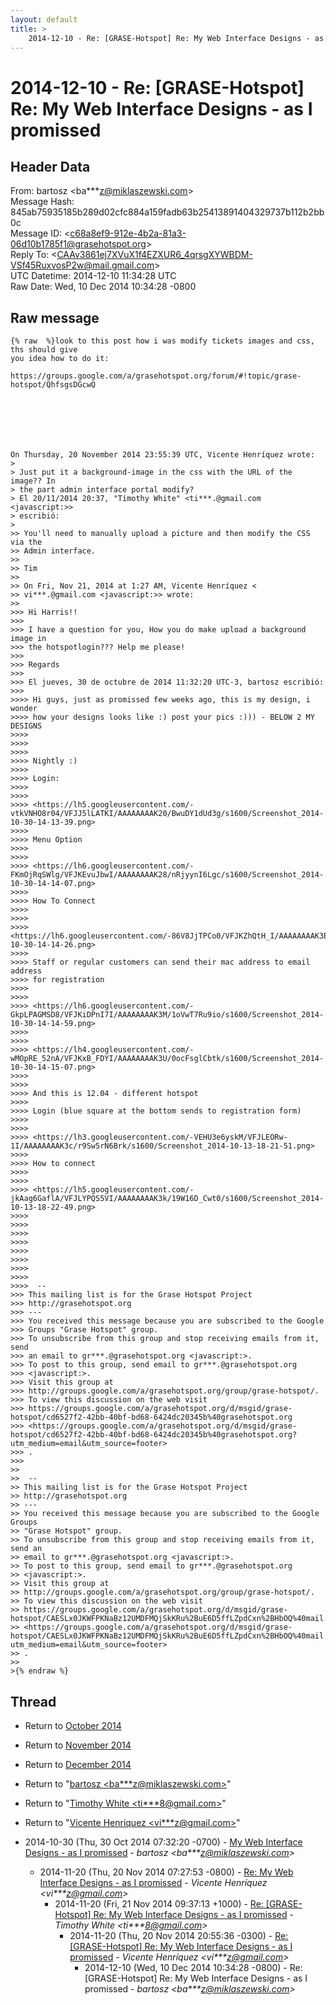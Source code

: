 ```yaml
---
layout: default
title: >
    2014-12-10 - Re: [GRASE-Hotspot] Re: My Web Interface Designs - as I promissed
---
```


# 2014-12-10 - Re: [GRASE-Hotspot] Re: My Web Interface Designs - as I promissed

## Header Data

From: bartosz \<ba***z@miklaszewski.com\><br>
Message Hash: 845ab75935185b289d02cfc884a159fadb63b25413891404329737b112b2bb0c<br>
Message ID: \<c68a8ef9-912e-4b2a-81a3-06d10b1785f1@grasehotspot.org\><br>
Reply To: \<CAAv3861ej7XVuX1f4EZXUR6_4qrsgXYWBDM-VSf45RuxvosP2w@mail.gmail.com\><br>
UTC Datetime: 2014-12-10 11:34:28 UTC<br>
Raw Date: Wed, 10 Dec 2014 10:34:28 -0800<br>

## Raw message

```
{% raw  %}look to this post how i was modify tickets images and css, ths should give 
you idea how to do it:

https://groups.google.com/a/grasehotspot.org/forum/#!topic/grase-hotspot/QhfsgsDGcwQ







On Thursday, 20 November 2014 23:55:39 UTC, Vicente Henríquez wrote:
>
> Just put it a background-image in the css with the URL of the image?? In 
> the part admin interface portal modify? 
> El 20/11/2014 20:37, "Timothy White" <ti***.@gmail.com <javascript:>> 
> escribió:
>
>> You'll need to manually upload a picture and then modify the CSS via the 
>> Admin interface.
>>
>> Tim
>>
>> On Fri, Nov 21, 2014 at 1:27 AM, Vicente Henríquez <
>> vi***.@gmail.com <javascript:>> wrote:
>>
>>> Hi Harris!!
>>>
>>> I have a question for you, How you do make upload a background image in 
>>> the hotspotlogin??? Help me please!
>>>
>>> Regards
>>>
>>> El jueves, 30 de octubre de 2014 11:32:20 UTC-3, bartosz escribió:
>>>
>>>> Hi guys, just as promissed few weeks ago, this is my design, i wonder 
>>>> how your designs looks like :) post your pics :))) - BELOW 2 MY DESIGNS
>>>>
>>>>
>>>>
>>>> Nightly :)
>>>>
>>>> Login:
>>>>
>>>>
>>>> <https://lh5.googleusercontent.com/-vtkVNHO8r04/VFJJ5lLATKI/AAAAAAAAK20/BwuDY1dUd3g/s1600/Screenshot_2014-10-30-14-13-39.png>
>>>>
>>>> Menu Option
>>>>
>>>>
>>>> <https://lh6.googleusercontent.com/-FKmOjRqSWlg/VFJKEvuJbwI/AAAAAAAAK28/nRjyynI6Lgc/s1600/Screenshot_2014-10-30-14-14-07.png>
>>>>
>>>> How To Connect
>>>>
>>>>
>>>> <https://lh6.googleusercontent.com/-86V8JjTPCo0/VFJKZhQtH_I/AAAAAAAAK3E/FtCFklkLekI/s1600/Screenshot_2014-10-30-14-14-26.png>
>>>>
>>>> Staff or regular customers can send their mac address to email address 
>>>> for registration
>>>>
>>>>
>>>> <https://lh6.googleusercontent.com/-GkpLPAGMSD8/VFJKiDPnI7I/AAAAAAAAK3M/1oVwT7Ru9io/s1600/Screenshot_2014-10-30-14-14-59.png>
>>>>
>>>>
>>>> <https://lh4.googleusercontent.com/-wMOpRE_52nA/VFJKxB_FDYI/AAAAAAAAK3U/0ocFsglCbtk/s1600/Screenshot_2014-10-30-14-15-07.png>
>>>>
>>>>
>>>> And this is 12.04 - different hotspot
>>>>
>>>> Login (blue square at the bottom sends to registration form)
>>>>
>>>>
>>>> <https://lh3.googleusercontent.com/-VEHU3e6yskM/VFJLEORw-1I/AAAAAAAAK3c/r9Sw5rN6Brk/s1600/Screenshot_2014-10-13-18-21-51.png>
>>>>
>>>> How to connect
>>>>
>>>>
>>>> <https://lh5.googleusercontent.com/-jkAag6GaflA/VFJLYPQS5VI/AAAAAAAAK3k/19W16D_Cwt0/s1600/Screenshot_2014-10-13-18-22-49.png>
>>>>
>>>>
>>>>
>>>>
>>>>
>>>>
>>>>
>>>>
>>>>  -- 
>>> This mailing list is for the Grase Hotspot Project 
>>> http://grasehotspot.org
>>> --- 
>>> You received this message because you are subscribed to the Google 
>>> Groups "Grase Hotspot" group.
>>> To unsubscribe from this group and stop receiving emails from it, send 
>>> an email to gr***.@grasehotspot.org <javascript:>.
>>> To post to this group, send email to gr***.@grasehotspot.org 
>>> <javascript:>.
>>> Visit this group at 
>>> http://groups.google.com/a/grasehotspot.org/group/grase-hotspot/.
>>> To view this discussion on the web visit 
>>> https://groups.google.com/a/grasehotspot.org/d/msgid/grase-hotspot/cd6527f2-42bb-40bf-bd68-6424dc20345b%40grasehotspot.org 
>>> <https://groups.google.com/a/grasehotspot.org/d/msgid/grase-hotspot/cd6527f2-42bb-40bf-bd68-6424dc20345b%40grasehotspot.org?utm_medium=email&utm_source=footer>
>>> .
>>>
>>
>>  -- 
>> This mailing list is for the Grase Hotspot Project 
>> http://grasehotspot.org
>> --- 
>> You received this message because you are subscribed to the Google Groups 
>> "Grase Hotspot" group.
>> To unsubscribe from this group and stop receiving emails from it, send an 
>> email to gr***.@grasehotspot.org <javascript:>.
>> To post to this group, send email to gr***.@grasehotspot.org 
>> <javascript:>.
>> Visit this group at 
>> http://groups.google.com/a/grasehotspot.org/group/grase-hotspot/.
>> To view this discussion on the web visit 
>> https://groups.google.com/a/grasehotspot.org/d/msgid/grase-hotspot/CAESLx0JKWFPKNaBz12UMDFMQjSkKRu%2BuE6D5ffLZpdCxn%2BHbOQ%40mail.gmail.com 
>> <https://groups.google.com/a/grasehotspot.org/d/msgid/grase-hotspot/CAESLx0JKWFPKNaBz12UMDFMQjSkKRu%2BuE6D5ffLZpdCxn%2BHbOQ%40mail.gmail.com?utm_medium=email&utm_source=footer>
>> .
>>
>{% endraw %}
```

## Thread

+ Return to [October 2014](/archive/2014/10)
+ Return to [November 2014](/archive/2014/11)
+ Return to [December 2014](/archive/2014/12)

+ Return to "[bartosz <ba***z<span>@</span>miklaszewski.com>](/authors/ba___z_at_miklaszewski_com)"
+ Return to "[Timothy White <ti***8<span>@</span>gmail.com>](/authors/ti___8_at_gmail_com)"
+ Return to "[Vicente Henríquez <vi***z<span>@</span>gmail.com>](/authors/vi___z_at_gmail_com)"

+ 2014-10-30 (Thu, 30 Oct 2014 07:32:20 -0700) - [My Web Interface Designs - as I promissed](/archive/2014/10/4f38023e050209b273016385e50c0c390466cf61f947908b18a9742fba041e42) - _bartosz \<ba***z@miklaszewski.com\>_
  + 2014-11-20 (Thu, 20 Nov 2014 07:27:53 -0800) - [Re: My Web Interface Designs - as I promissed](/archive/2014/11/64a574b64164b45fa8f4fd308b38f2704091423c18e2ca3800c733b86c5e2a18) - _Vicente Henríquez \<vi***z@gmail.com\>_
    + 2014-11-20 (Fri, 21 Nov 2014 09:37:13 +1000) - [Re: [GRASE-Hotspot] Re: My Web Interface Designs - as I promissed](/archive/2014/11/6d0e9c255b874ebf9a5ea8842a8fc2321f91d8c39cf4389496fbd96a62b68766) - _Timothy White \<ti***8@gmail.com\>_
      + 2014-11-20 (Thu, 20 Nov 2014 20:55:36 -0300) - [Re: [GRASE-Hotspot] Re: My Web Interface Designs - as I promissed](/archive/2014/11/f567cfac8f0396336f241f84e12da466bea7e8a7aa2fbd724d4c488f984b61e7) - _Vicente Henríquez \<vi***z@gmail.com\>_
        + 2014-12-10 (Wed, 10 Dec 2014 10:34:28 -0800) - Re: [GRASE-Hotspot] Re: My Web Interface Designs - as I promissed - _bartosz \<ba***z@miklaszewski.com\>_

